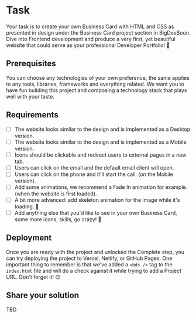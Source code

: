 # Task
Your task is to create your own Business Card with HTML and CSS as presented in design under the Business Card project section in BigDevSoon. Dive into Frontend development and produce a very first, yet beautiful website that could serve as your professional Developer Portfolio! 🤗

## Prerequisites
You can choose any technologies of your own preference, the same applies to any tools, libraries, frameworks and everything related. We want you to have fun building this project and composing a technology stack that plays well with your taste.

## Requirements

- [ ] The website looks similar to the design and is implemented as a Desktop version.
- [ ] The website looks similar to the design and is implemented as a Mobile version.
- [ ] Icons should be clickable and redirect users to external pages in a new tab.
- [ ] Users can click on the email and the default email client will open.
- [ ] Users can click on the phone and it'll start the call. (on the Mobile version).
- [ ] Add some animations, we recommend a Fade In animation for example. (when the website is first loaded).
- [ ] A bit more advanced: add skeleton animation for the image while it's loading. 👀
- [ ] Add anything else that you'd like to see in your own Business Card, some more icons, skills, go crazy! 🎉

## Deployment
Once you are ready with the project and unlocked the Complete step, you can try deploying the project to Vercel, Netlify, or GitHub Pages. One important thing to remember is that we've added a `<bds />` tag to the `index.html` file and will do a check against it while trying to add a Project URL. Don't forget it! 😊

## Share your solution
TBD
